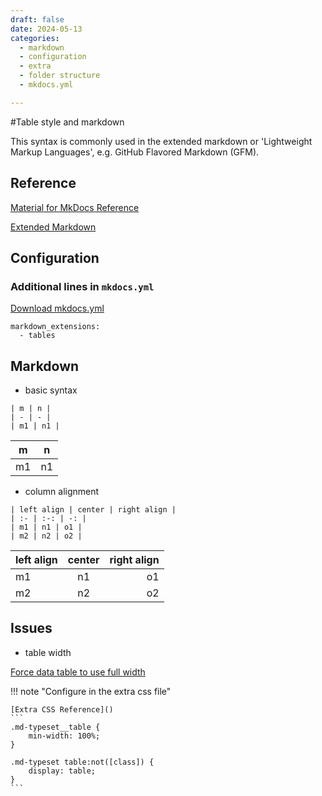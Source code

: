 ```yaml
---
draft: false
date: 2024-05-13
categories:
  - markdown
  - configuration
  - extra
  - folder structure
  - mkdocs.yml

---
```


#Table style and markdown

This syntax is commonly used in the extended markdown or 'Lightweight Markup Languages', e.g. GitHub Flavored Markdown (GFM).

<!-- more -->

## Reference

[Material for MkDocs Reference](https://squidfunk.github.io/mkdocs-material/reference/data-tables/)

[Extended Markdown](https://www.markdownguide.org/extended-syntax/)

## Configuration

### Additional lines in `mkdocs.yml`

[Download mkdocs.yml](https://github.com/luomein/static_website_build_log/blob/12317329e409eeb18d53fdb20020900802683e2e/mkdocs.yml)

```
markdown_extensions:
  - tables
```

## Markdown

* basic syntax

```
| m | n |
| - | - |
| m1 | n1 |
```

| m | n |
| - | - |
| m1 | n1 |

* column alignment

```
| left align | center | right align |
| :- | :-: | -: |
| m1 | n1 | o1 |
| m2 | n2 | o2 |
```

| left align | center | right align |
| :- | :-: | -: |
| m1 | n1 | o1 |
| m2 | n2 | o2 |


## Issues

* table width

[Force data table to use full width](https://github.com/squidfunk/mkdocs-material/discussions/3530)

!!! note "Configure in the extra css file"

    [Extra CSS Reference]()
    ```
    .md-typeset__table {
        min-width: 100%;
    }

    .md-typeset table:not([class]) {
        display: table;
    }
    ```
